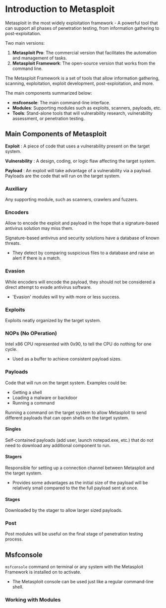 
# Introduction to Metasploit

Metasploit in the most widely exploitation framework - A powerful tool that can support all phases of penetration testing, from information gathering to post-exploitation.

Two main versions:

1. **Metasploit Pro**: The commercial version that facilitates the automation and management of tasks.
2. **Metasploit Framework**: The open-source version that works from the command line.

The Metasploit Framework is a set of tools that allow information gathering, scanning, exploitation, exploit development, post-exploitation, and more.

The main components summarized below:

- **msfconsole**: The main command-line interface.
- **Modules**: Supporting modules such as exploits, scanners, payloads, etc.
- **Tools**: Stand-alone tools that will vulnerability research, vulnerability assessment, or penetration testing.

## Main Components of Metasploit

**Exploit**
: A piece of code that uses a vulnerability present on the target system.

**Vulnerability**
: A design, coding, or logic flaw affecting the target system.

**Payload**
: An exploit will take advantage of a vulnerability via a payload. Payloads are the code that will run on the target system.

### Auxiliary

Any supporting module, such as scanners, crawlers and fuzzers.

### Encoders

Allow to encode the exploit and payload in the hope that a signature-based antivirus solution may miss them.

Signature-based antivirus and security solutions have a database of known threats.

- They detect by comparing suspicious files to a database and raise an alert if there is a match.

### Evasion

While encoders will encode the payload, they should not be considered a direct attempt to evade antivirus software.

- 'Evasion' modules will try with more or less success.

### Exploits

Exploits neatly organized by the target system.

### NOPs (No OPeration)

Intel x86 CPU represented with 0x90, to tell the CPU do nothing for one cycle.

- Used as a buffer to achieve consistent payload sizes.

### Payloads

Code that will run on the target system. Examples could be:

- Getting a shell
- Loading a malware or backdoor
- Running a command

Running a command on the target system to allow Metasploit to send different payloads that can open shells on the target system.

#### Singles

Self-contained payloads (add user, launch notepad.exe, etc.) that do not need to download any additional component to run.

#### Stagers

Responsible for setting up a connection channel between Metasploit and the target system.

- Provides some advantages as the initial size of the payload will be relatively small compared to the the full payload sent at once.

#### Stages

Downloaded by the stager to allow larger sized payloads.

### Post

Post modules will be useful on the final stage of penetration testing process.

## Msfconsole

`msfconsole` command on terminal or any system with the Metasploit Framework is installed on to activate.

- The Metasploit console can be used just like a regular command-line shell.

### Working with Modules
